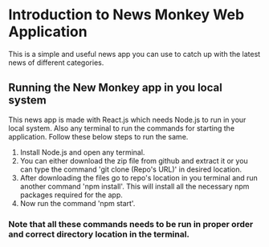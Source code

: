 # Introduction to News Monkey Web Application

This is a simple and useful news app you can use to catch up with the latest news of different categories.

## Running the New Monkey app in you local system

This news app is made with React.js which needs Node.js to run in your local system. Also any terminal to run the commands for starting the application. Follow these below steps to run the same.

1. Install Node.js and open any terminal.
2. You can either download the zip file from github and extract it or you can type the command 'git clone (Repo's URL)' in desired location.
3. After downloading the files go to repo's location in you terminal and run another command 'npm install'. This will install all the necessary npm packages required for the app.
4. Now run the command 'npm start'.

### Note that all these commands needs to be run in proper order and correct directory location in the terminal.



